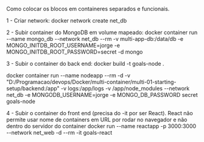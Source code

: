 Como colocar os blocos em containeres separados e funcionais.

1 - Criar network:
docker network create net_db

2 - Subir container do MongoDB em volume mapeado:
docker container run --name mongo_db --network net_db --rm -v multi-app-db:/data/db -e MONGO_INITDB_ROOT_USERNAME=jorge -e MONGO_INITDB_ROOT_PASSWORD=secret -d mongo

3 - Subir o container do back end:
docker build -t goals-node . 

docker container run --name nodeapp --rm -d -v "D:/Programacao/devops/Docker/multi-container/multi-01-starting-setup/backend:/app" -v logs:/app/logs -v /app/node_modules --network net_db -e MONGODB_USERNAME=jorge -e MONGO_DB_PASSWORD secret goals-node

4 - Subir o container do front end (precisa do -it por ser React). React não permite usar nome de containers em URL por rodar no navegador e não dentro do servidor do container
docker run --name reactapp -p 3000:3000 --network net_web -d --rm -it goals-react